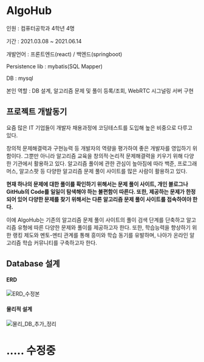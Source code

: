 # AlgoHub 

인원 : 컴퓨터공학과 4학년 4명

기간 : 2021.03.08 ~ 2021.06.14

개발언어 : 프론트엔드(react) / 백엔드(springboot)

Persistence lib : mybatis(SQL Mapper)

DB : mysql

본인 역할 : DB 설계, 알고리즘 문제 및 풀이 등록/조회, WebRTC 시그널링 서버 구현

## 프로젝트 개발동기
 요즘 많은 IT 기업들이 개발자 채용과정에 코딩테스트를 도입해 높은 비중으로 다루고 있다. 
 
 창의적 문제해결력과 구현능력 등 개발자의 역량을 평가하여 좋은 개발자를 영입하기 위함이다. 그뿐만 아니라 알고리즘 교육을 창의적·논리적 문제해결력을 키우기 위해 다양한 기관에서 활용하고 있다. 알고리즘 풀이에 관한 관심이 높아짐에 따라 백준, 프로그래머스, 알고스팟 등 다양한 알고리즘 문제 풀이 사이트를 많은 사람이 활용하고 있다.
 
 **현재 하나의 문제에 대한 풀이를 확인하기 위해서는 문제 풀이 사이트, 개인 블로그나 GitHub의 Code를 일일이 탐색해야 하는 불편함이 따른다. 또한, 제공하는 문제가 한정되어 있어 다양한 문제를 찾기 위해서는 다른 알고리즘 문제 풀이 사이트를 접속하여야 한다.**
 
 이에 AlgoHub는 기존의 알고리즘 문제 풀이 사이트의 풀이 검색 단계를 단축하고 알고리즘 유형에 따른 다양한 문제와 풀이를 제공하고자 한다. 또한, 학습능력을 향상하기 위한 랭킹 제도와 멘토-멘티 관계를 통해 흥미와 학습 동기를 유발하며, 나아가 온라인 알고리즘 학습 커뮤니티를 구축하고자 한다.
 

## Database 설계

#### ERD
![ERD_수정본](https://user-images.githubusercontent.com/87019615/124610205-44348a80-deab-11eb-9108-7ea0a14d54f8.jpg)

#### 물리적 설계
![물리_DB_추가_정리](https://user-images.githubusercontent.com/87019615/124610399-6dedb180-deab-11eb-9d62-0000ee457b50.jpg)


# ..... 수정중
